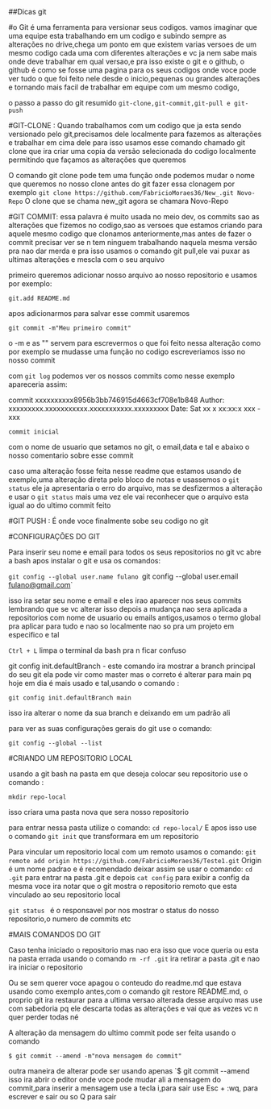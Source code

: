 ##Dicas git


#o Git é uma ferramenta para versionar seus codigos. vamos imaginar que uma equipe esta trabalhando em um codigo e subindo sempre as alterações no drive,chega um ponto em que existem varias versoes de um mesmo codigo cada uma com diferentes alterações e vc ja nem sabe mais onde deve trabalhar em qual versao,e pra isso existe o git e o github, o github é como se fosse uma pagina para os seus codigos onde voce pode ver tudo o que foi feito nele desde o inicio,pequenas ou grandes alterações e tornando mais facil de trabalhar em equipe com um mesmo codigo,

o passo a passo do git resumido
`git-clone,git-commit,git-pull e git-push`

#GIT-CLONE :  Quando trabalhamos com um codigo que ja esta sendo versionado pelo git,precisamos dele localmente para fazemos as alterações e trabalhar em cima dele para isso usamos esse comando chamado git clone que ira criar uma copia da versão selecionada do codigo localmente permitindo que façamos as alterações que queremos

O comando git clone pode tem uma função onde podemos mudar o nome que queremos no nosso clone antes do git fazer essa clonagem por exemplo
`git clone https://github.com/FabricioMoraes36/New_.git Novo-Repo`
O clone que se chama new_git agora se chamara Novo-Repo

#GIT COMMIT: essa palavra é muito usada no meio dev, os commits sao as alterações que fizemos no codigo,sao as versoes que estamos criando para aquele mesmo codigo que clonamos anteriormente,mas antes de fazer o commit precisar ver se n tem ninguem trabalhando naquela mesma versão pra nao dar merda e pra isso usamos o comando git pull,ele vai puxar as ultimas alterações e mescla com o seu arquivo

primeiro queremos adicionar nosso arquivo ao nosso repositorio e usamos por exemplo:

`git.add README.md`

apos adicionarmos para salvar esse commit usaremos

`git commit -m"Meu primeiro commit"`

o -m e as "" servem para escrevermos o que foi feito nessa alteração como por exemplo se mudasse uma função no codigo escreveriamos isso no nosso commit

com `git log` podemos ver os nossos commits como nesse exemplo apareceria assim: 

commit xxxxxxxxxx8956b3bb746915d4663cf708e1b848
Author: xxxxxxxxx.xxxxxxxxxxx.xxxxxxxxxxx.xxxxxxxxx
Date:   Sat xx x xx:xx:x xxx -xxx

    commit inicial

com o nome de usuario que setamos no git, o email,data e tal e abaixo o nosso comentario sobre esse commit

caso uma alteração fosse feita nesse readme que estamos usando de exemplo,uma alteração direta pelo bloco de notas e usassemos o `git status` ele ja apresentaria o erro do arquivo, mas se desfizermos a alteração e usar o `git status` mais uma vez ele vai reconhecer que o arquivo esta igual ao do ultimo commit feito


#GIT PUSH : É onde voce finalmente sobe seu codigo no git

#CONFIGURAÇÕES DO GIT

Para inserir seu nome e email para todos os seus repositorios no git vc abre a bash apos instalar o git e usa os comandos:

`git config --global user.name fulano
`git config --global user.email fulano@gmail.com`

isso ira setar seu nome e email e eles irao aparecer nos seus commits lembrando que se vc alterar isso depois a mudança nao sera aplicada a repositorios com nome de usuario ou emails antigos,usamos o termo global pra aplicar para tudo e nao so localmente nao so pra um projeto em especifico e tal

`Ctrl + L` limpa o terminal da bash pra n ficar confuso

git config  init.defaultBranch - este comando ira mostrar a branch principal do seu git ela pode vir como master mas o correto é alterar para main pq hoje em dia é mais usado e tal,usando o comando :

`git config init.defaultBranch main`

isso ira alterar o nome da sua branch e deixando em um padrão ali

para ver as suas configurações gerais do git use o comando: 

`git config --global --list`


#CRIANDO UM REPOSITORIO LOCAL

usando a git bash na pasta em que deseja colocar seu repositorio use o comando :

`mkdir repo-local`

isso criara uma pasta nova que sera nosso repositorio

para entrar nessa pasta utilize o comando: `cd repo-local/` E apos isso use o comando `git init` que transformara em um repositorio

Para vincular um repositorio local com um remoto usamos o comando:
`git remote add origin https://github.com/FabricioMoraes36/Teste1.git`
Origin é um nome padrao e é recomendado deixar assim
se usar o comando: 
`cd .git` para entrar na pasta .git e depois `cat config` para exibir a config da mesma voce ira notar que o git mostra o repositorio remoto que esta vinculado ao seu repositorio local

`git status ` é o responsavel por nos mostrar o status do nosso repositorio,o numero de commits etc

#MAIS COMANDOS DO GIT

Caso tenha iniciado o repositorio mas nao era isso que voce queria ou esta na pasta errada 
usando o comando `rm -rf .git` ira retirar a pasta .git e nao ira iniciar o repositorio

Ou se sem querer voce apagou o conteudo do readme.md que estava usando como exemplo antes,com o comando git restore README.md, o proprio git ira restaurar para a ultima versao alterada desse arquivo mas use com sabedoria pq ele descarta todas as alterações e vai que as vezes vc n quer perder todas né

A alteração da mensagem do ultimo commit  pode ser feita usando o comando

`$ git commit --amend -m"nova mensagem do commit"`

outra maneira de alterar pode ser usando apenas `$ git commit --amend
isso ira abrir o editor onde voce pode mudar ali a mensagem do commit,para inserir a mensagem use a tecla i,para sair use Esc + :wq, para escrever  e sair ou so Q para sair
 


 

